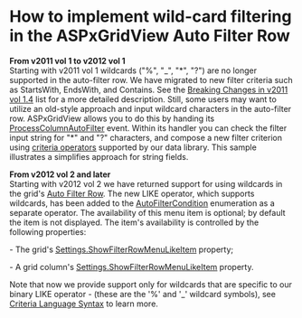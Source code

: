 # How to implement wild-card filtering in the ASPxGridView Auto Filter Row


<p><strong>From</strong><strong> </strong><strong>v2011 vol 1</strong><strong> </strong><strong>to</strong><strong> </strong><strong>v201</strong><strong>2</strong><strong> vol </strong><strong>1</strong><br />
Starting with v2011 vol 1 wildcards ("%", "_", "*", "?") are no longer supported in the auto-filter row.  We have migrated to new  filter criteria such as  StartsWith, EndsWith, and Contains.  See the <a href="http://www.devexpress.com/Support/WhatsNew/DXperience/files/11.1.4.bc.xml#BC1125"><u>Breaking Changes in v2011 vol 1.4</u></a> list for a more detailed description.  Still, some users may want to utilize an old-style approach and input wildcard characters in the auto-filter row.  ASPxGridView allows you to do this by handing its <a href="http://documentation.devexpress.com/#AspNet/DevExpressWebASPxGridViewASPxGridView_ProcessColumnAutoFiltertopic"><u>ProcessColumnAutoFilter</u></a> event.  Within its handler you can check the filter input string for "*" and "?" characters, and compose a new filter criterion using <a href="http://documentation.devexpress.com/#XPO/CustomDocument2129"><u>criteria operators</u></a> supported by our data library.  This sample illustrates a simplifies approach for string fields.</p><p><strong>From</strong><strong> v201</strong><strong>2</strong><strong> vol</strong><strong> </strong><strong>2</strong><strong> and later</strong><br />
Starting with v2012 vol 2 we have returned support for using wildcards in the grid's <a href="http://documentation.devexpress.com/#AspNet/CustomDocument3753"><u>Auto Filter Row</u></a>. The new LIKE operator, which supports wildcards,  has been added to the <a href="http://documentation.devexpress.com/#AspNet/DevExpressWebASPxGridViewAutoFilterConditionEnumtopic"><u>AutoFilterCondition</u></a> enumeration as a separate operator. The availability of this menu item is optional; by default the item is not displayed. The item's availability is controlled by the following properties:</p><p>- The grid's <a href="http://documentation.devexpress.com/#AspNet/DevExpressWebASPxGridViewASPxGridViewSettings_ShowFilterRowMenuLikeItemtopic"><u>Settings.ShowFilterRowMenuLikeItem</u></a> property;</p><p>- A grid column's <a href="http://documentation.devexpress.com/#AspNet/DevExpressWebASPxGridViewGridViewDataColumnSettings_ShowFilterRowMenuLikeItemtopic"><u>Settings.ShowFilterRowMenuLikeItem</u></a> property.</p><p>Note that now we provide support only for wildcards that are specific to our binary LIKE operator - (these are the '%' and '_' wildcard symbols), see <a href="http://documentation.devexpress.com/#XPO/CustomDocument4928"><u>Criteria Language Syntax</u></a> to learn more.</p>

<br/>


